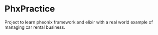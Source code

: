# PhxPractice

Project to learn pheonix framework and elixir with a real world example of managing car rental business.
